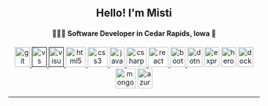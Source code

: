 <h2 align="center">Hello! I'm Misti</h2>
<h4 align="center">👩🏻‍💻 Software Developer in Cedar Rapids, Iowa 🌽 </h4>
<p align="center">
  <!-- git -->
  <a href="https://git-scm.com/" target="_blank" rel="noreferrer">
  <img src="https://bit.ly/3ZUZiGK" alt="git" width="30" height="40"/>
  </a>
  <!-- vs code -->
  <a href="">
  <img src="https://bit.ly/3FoV2r5" alt="vs code" width="30" height="40"/>
  </a>
  <!-- visual studio -->
  <a href=""><img src="https://bit.ly/3ZQA8cQ" alt="visual studio" width="30" height="40"/>
  </a>
  <!-- html -->
  <a href="https://mzl.la/3liASbk" target="_blank" rel="noreferrer">
  <img src="https://bit.ly/429Taw7" alt="html5" width="40" height="40"/>
  </a>  
  <!-- css -->
  <a href="https://mzl.la/426KqXF" target="_blank" rel="noreferrer">
  <img src="https://bit.ly/402HgCn" alt="css3" width="40" height="40"/>
  </a>
  <!-- javascript -->
  <a href="https://mzl.la/42ck5Yn" target="_blank" rel="noreferrer">
  <img src="https://bit.ly/3Fganu7" alt="javascript" width="30" height="40"/
  </a>
  <!-- csharp -->
  <a href="https://bit.ly/3LjxWG8" target="_blank" rel="noreferrer">
  <img src="https://bit.ly/3mQjZp1" alt="csharp" width="40" height="40"/>
  </a> 
  <!-- react -->
  <a href="https://reactjs.org/" target="_blank" rel="noreferrer">
  <img src="https://bit.ly/3FkpEKy" alt="react" width="40" height="40"/>
  </a>
  <!-- bootstrap -->
  <a href="https://getbootstrap.com" target="_blank" rel="noreferrer">
  <img src="https://bit.ly/3yAD9Sk" alt="bootstrap" width="30" height="40"/>
  </a>
  <!-- dotnet -->
  <a href="https://dotnet.microsoft.com/" target="_blank" rel="noreferrer">
  <img src="https://bit.ly/3lgbX8j" alt="dotnet" width="30" height="40"/></a>
  <!-- express -->
  <a href="https://expressjs.com" target="_blank" rel="noreferrer">
  <img src="https://bit.ly/3JBpukl" alt="express" width="30" height="40"/></a>
  <!-- heroku -->
  <a href="https://heroku.com" target="_blank" rel="noreferrer">
  <img src="https://bit.ly/3FlF6pt" alt="heroku" width="30" height="40"/></a>
  <!-- docker -->
  <a href="https://www.docker.com/" target="_blank" rel="noreferrer">
  <img src="https://bit.ly/3lbhwoI" alt="docker" width="30" height="40"/></a>
  <!-- mongodb -->
  <a href="https://www.mongodb.com/" target="_blank" rel="noreferrer">
  <img src="https://bit.ly/3mSCxEX" alt="mongodb" width="40" height="40"/></a>
  <!-- azure data studio -->
  <a href="https://azure.microsoft.com/en-in/" target="_blank" rel="noreferrer">
  <img src="https://bit.ly/3FkqV4i" alt="azure" width="30" height="40"/></a>
</p>
<hr/>
